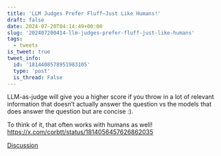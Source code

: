```yaml
---
title: 'LLM Judges Prefer Fluff—Just Like Humans!'
draft: false
date: 2024-07-20T04:14:49+00:00
slug: '202407200414-llm-judges-prefer-fluff-just-like-humans'
tags:
  - tweets
is_tweet: true
tweet_info:
  id: '1814408578951983105'
  type: 'post'
  is_thread: False
---
```




LLM-as-judge will give you a higher score if you throw in a lot of relevant information that doesn’t actually answer the question vs the models that does answer the question but are concise :). 

To think of it, that often works with humans as well! <https://x.com/corbtt/status/1814056457626862035>

[Discussion](https://x.com/sytelus/status/1814408578951983105)

